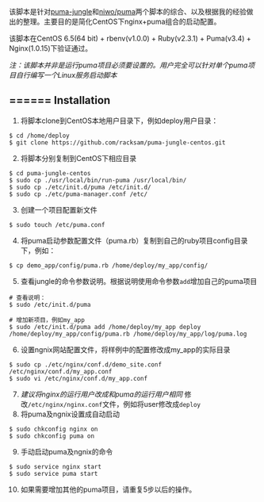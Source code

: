 该脚本是针对[puma-jungle]()和[niwo/puma](https://gist.github.com/niwo/4526179)两个脚本的综合、以及根据我的经验做出的整理。主要目的是简化CentOS下nginx+puma组合的启动配置。

该脚本在CentOS 6.5(64 bit) + rbenv(v1.0.0) + Ruby(v2.3.1) + Puma(v3.4) + Nginx(1.0.15)下验证通过。

*注：该脚本并非是运行puma项目必须要设置的。用户完全可以针对单个puma项目自行编写一个Linux服务启动脚本*


======
Installation
------------
1. 将脚本clone到CentOS本地用户目录下，例如deploy用户目录：
  ```
  $ cd /home/deploy
  $ git clone https://github.com/racksam/puma-jungle-centos.git
  ``` 
2. 将脚本分别复制到CentOS下相应目录
  ```
  $ cd puma-jungle-centos
  $ sudo cp ./usr/local/bin/run-puma /usr/local/bin/
  $ sudo cp ./etc/init.d/puma /etc/init.d/
  $ sudo cp ./etc/puma-manager.conf /etc/
  ```
3. 创建一个项目配置新文件
  ```
  $ sudo touch /etc/puma.conf
  ```
4. 将puma启动参数配置文件（puma.rb）复制到自己的ruby项目config目录下，例如：
  ```
  $ cp demo_app/config/puma.rb /home/deploy/my_app/config/
  ```
5. 查看jungle的命令参数说明。根据说明使用命令参数`add`增加自己的puma项目
  ```
  # 查看说明：
  $ sudo /etc/init.d/puma

  # 增加新项目，例如my_app
  $ sudo /etc/init.d/puma add /home/deploy/my_app deploy /home/deploy/my_app/config/puma.rb /home/deploy/my_app/log/puma.log
  ```
6. 设置ngnix网站配置文件，将样例中的配置修改成my_app的实际目录
  ```
  $ sudo cp ./etc/nginx/conf.d/demo_site.conf /etc/nginx/conf.d/my_app.conf
  $ sudo vi /etc/nginx/conf.d/my_app.conf
  ```
7. *建议将nginx的运行用户改成和puma的运行用户相同*
  修改`/etc/nginx/nginx.conf`文件，例如将user修改成`deploy`
8. 将puma及ngnix设置成自动启动
  ```
  $ sudo chkconfig nginx on
  $ sudo chkconfig puma on
  ```
9. 手动启动puma及ngnix的命令
  ```
  $ sudo service nginx start
  $ sudo service puma start
  ```
10. 如果需要增加其他的puma项目，请重复5步以后的操作。



